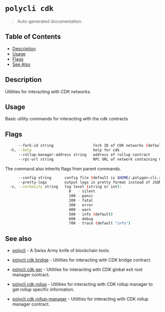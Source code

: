 # `polycli cdk`

> Auto-generated documentation.

## Table of Contents

- [Description](#description)
- [Usage](#usage)
- [Flags](#flags)
- [See Also](#see-also)

## Description

Utilities for interacting with CDK networks.

## Usage

Basic utility commands for interacting with the cdk contracts
## Flags

```bash
      --fork-id string                  fork ID of CDK networks (default "12")
  -h, --help                            help for cdk
      --rollup-manager-address string   address of rollup contract
      --rpc-url string                  RPC URL of network containing CDK contracts (default "http://localhost:8545")
```

The command also inherits flags from parent commands.

```bash
      --config string      config file (default is $HOME/.polygon-cli.yaml)
      --pretty-logs        output logs in pretty format instead of JSON (default true)
  -v, --verbosity string   log level (string or int):
                             0   - silent
                             100 - panic
                             200 - fatal
                             300 - error
                             400 - warn
                             500 - info (default)
                             600 - debug
                             700 - trace (default "info")
```

## See also

- [polycli](polycli.md) - A Swiss Army knife of blockchain tools.
- [polycli cdk bridge](polycli_cdk_bridge.md) - Utilities for interacting with CDK bridge contract.

- [polycli cdk ger](polycli_cdk_ger.md) - Utilities for interacting with CDK global exit root manager contract.

- [polycli cdk rollup](polycli_cdk_rollup.md) - Utilities for interacting with CDK rollup manager to get rollup specific information.

- [polycli cdk rollup-manager](polycli_cdk_rollup-manager.md) - Utilities for interacting with CDK rollup manager contract.

